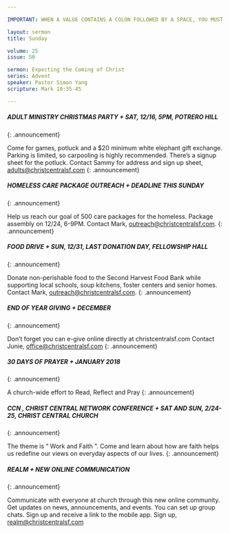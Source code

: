 ```yaml
---

IMPORTANT: WHEN A VALUE CONTAINS A COLON FOLLOWED BY A SPACE, YOU MUST USE &#58;

layout: sermon
title: Sunday

volume: 25
issue: 50

sermon: Expecting the Coming of Christ
series: Advent
speaker: Pastor Simon Yang
scripture: Mark 10:35-45

---
```


##### ADULT MINISTRY CHRISTMAS PARTY  +  SAT, 12/16, 5PM, POTRERO HILL
{: .announcement}

Come for games, potluck and a $20 minimum white elephant gift exchange.  Parking is limited, so carpooling is highly recommended.  There’s a signup sheet for the potluck.    Contact Sammy for address and sign up sheet, adults@christcentralsf.com
{: .announcement}


##### HOMELESS CARE PACKAGE OUTREACH  +  DEADLINE THIS SUNDAY
{: .announcement}

Help us reach our goal of 500 care packages for the homeless.  Package assembly on 12/24, 6-9PM. Contact Mark, outreach@christcentralsf.com.
{: .announcement}


##### FOOD DRIVE  +  SUN, 12/31, LAST DONATION DAY, FELLOWSHIP HALL 
{: .announcement}

Donate non-perishable food to the Second Harvest Food Bank while supporting local schools, soup kitchens, foster centers and senior homes. Contact Mark, outreach@christcentralsf.com.
{: .announcement}


##### END OF YEAR GIVING  +  DECEMBER
{: .announcement}

Don’t forget you can e-give online directly at christcentralsf.com
Contact Junie, office@christcentralsf.com
{: .announcement}


##### 30 DAYS OF PRAYER  +  JANUARY 2018
{: .announcement}

 A church-wide effort to Read, Reflect and Pray 
{: .announcement}


##### CCN , CHRIST CENTRAL NETWORK CONFERENCE  +  SAT AND SUN, 2/24-25, CHRIST CENTRAL CHURCH
{: .announcement}

The theme is “ Work and Faith ”. Come and learn about how are faith helps us redefine our views on everyday aspects of our lives.
{: .announcement}


##### REALM  +  NEW ONLINE COMMUNICATION 
{: .announcement}

Communicate with everyone at church through this new online community.  Get updates on news, announcements, and events.  You can set up group chats.  Sign up and receive a link to the mobile app. Sign up, realm@christcentralsf.com